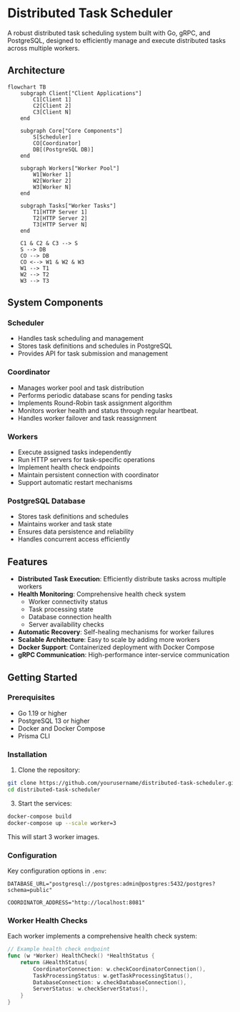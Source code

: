 # Distributed Task Scheduler

A robust distributed task scheduling system built with Go, gRPC, and PostgreSQL, designed to efficiently manage and execute distributed tasks across multiple workers.

## Architecture

```mermaid
flowchart TB
    subgraph Client["Client Applications"]
        C1[Client 1]
        C2[Client 2]
        C3[Client N]
    end

    subgraph Core["Core Components"]
        S[Scheduler]
        CO[Coordinator]
        DB[(PostgreSQL DB)]
    end

    subgraph Workers["Worker Pool"]
        W1[Worker 1]
        W2[Worker 2]
        W3[Worker N]
    end

    subgraph Tasks["Worker Tasks"]
        T1[HTTP Server 1]
        T2[HTTP Server 2]
        T3[HTTP Server N]
    end

    C1 & C2 & C3 --> S
    S --> DB
    CO --> DB
    CO <--> W1 & W2 & W3
    W1 --> T1
    W2 --> T2
    W3 --> T3
```

## System Components

### Scheduler

- Handles task scheduling and management
- Stores task definitions and schedules in PostgreSQL
- Provides API for task submission and management

### Coordinator

- Manages worker pool and task distribution
- Performs periodic database scans for pending tasks
- Implements Round-Robin task assignment algorithm
- Monitors worker health and status through regular heartbeat.
- Handles worker failover and task reassignment

### Workers

- Execute assigned tasks independently
- Run HTTP servers for task-specific operations
- Implement health check endpoints
- Maintain persistent connection with coordinator
- Support automatic restart mechanisms

### PostgreSQL Database

- Stores task definitions and schedules
- Maintains worker and task state
- Ensures data persistence and reliability
- Handles concurrent access efficiently

## Features

- **Distributed Task Execution**: Efficiently distribute tasks across multiple workers
- **Health Monitoring**: Comprehensive health check system
  - Worker connectivity status
  - Task processing state
  - Database connection health
  - Server availability checks
- **Automatic Recovery**: Self-healing mechanisms for worker failures
- **Scalable Architecture**: Easy to scale by adding more workers
- **Docker Support**: Containerized deployment with Docker Compose
- **gRPC Communication**: High-performance inter-service communication

## Getting Started

### Prerequisites

- Go 1.19 or higher
- PostgreSQL 13 or higher
- Docker and Docker Compose
- Prisma CLI

### Installation

1. Clone the repository:

```bash
git clone https://github.com/yourusername/distributed-task-scheduler.git
cd distributed-task-scheduler
```

3. Start the services:

```bash
docker-compose build
docker-compose up --scale worker=3
```

This will start 3 worker images.

### Configuration

Key configuration options in `.env`:

```env
DATABASE_URL="postgresql://postgres:admin@postgres:5432/postgres?schema=public"

COORDINATOR_ADDRESS="http://localhost:8081"
```

### Worker Health Checks

Each worker implements a comprehensive health check system:

```go
// Example health check endpoint
func (w *Worker) HealthCheck() *HealthStatus {
    return &HealthStatus{
        CoordinatorConnection: w.checkCoordinatorConnection(),
        TaskProcessingStatus: w.getTaskProcessingStatus(),
        DatabaseConnection: w.checkDatabaseConnection(),
        ServerStatus: w.checkServerStatus(),
    }
}
```
